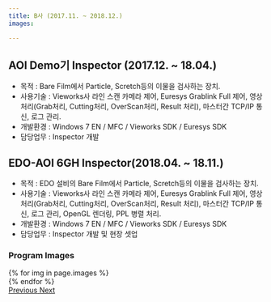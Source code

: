 ```yaml
---
title: B사 (2017.11. ~ 2018.12.)
images:

---
```

## AOI Demo기 Inspector (2017.12. ~ 18.04.)
- 목적 : Bare Film에서 Particle, Scretch등의 이물을 검사하는 장치.
- 사용기술 : Vieworks사 라인 스캔 카메라 제어, Euresys Grablink Full 제어, 영상 처리(Grab처리, Cutting처리, OverScan처리, Result 처리), 마스터간 TCP/IP 통신, 로그 관리.
- 개발환경 : Windows 7 EN / MFC / Vieworks SDK / Euresys SDK
- 담당업무 : Inspector 개발

## EDO-AOI 6GH Inspector(2018.04. ~ 18.11.)
- 목적 : EDO 설비의 Bare Film에서 Particle, Scretch등의 이물을 검사하는 장치.
- 사용기술 : Vieworks사 라인 스캔 카메라 제어, Euresys Grablink Full 제어, 영상 처리(Grab처리, Cutting처리, OverScan처리, Result 처리), 마스터간 TCP/IP 통신, 로그 관리, OpenGL 렌더링, PPL 병렬 처리.
- 개발환경 : Windows 7 EN / MFC / Vieworks SDK / Euresys SDK
- 담당업무 : Inspector 개발 및 현장 셋업
  
### Program Images

<div id="carouselExampleControls" class="carousel slide mb-4" data-ride="carousel">
    <div class="carousel-inner">
        {% for img in page.images %}
            <div class="carousel-item {% if forloop.first %}active{% endif %}">
                <img src="{{ img }}" class="d-block w-100" alt="">
            </div>
        {% endfor %}
    </div>
    <a class="carousel-control-prev" href="#carouselExampleControls" role="button" data-slide="prev">
        <span class="carousel-control-prev-icon" aria-hidden="true"></span>
        <span class="sr-only">Previous</span>
    </a>
    <a class="carousel-control-next" href="#carouselExampleControls" role="button" data-slide="next">
        <span class="carousel-control-next-icon" aria-hidden="true"></span>
        <span class="sr-only">Next</span>
    </a>
</div>
